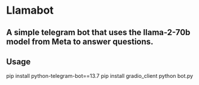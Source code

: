 # Llamabot

## A simple telegram bot that uses the llama-2-70b model from Meta to answer questions.
## Usage 

pip install python-telegram-bot==13.7
pip install gradio_client
python bot.py
